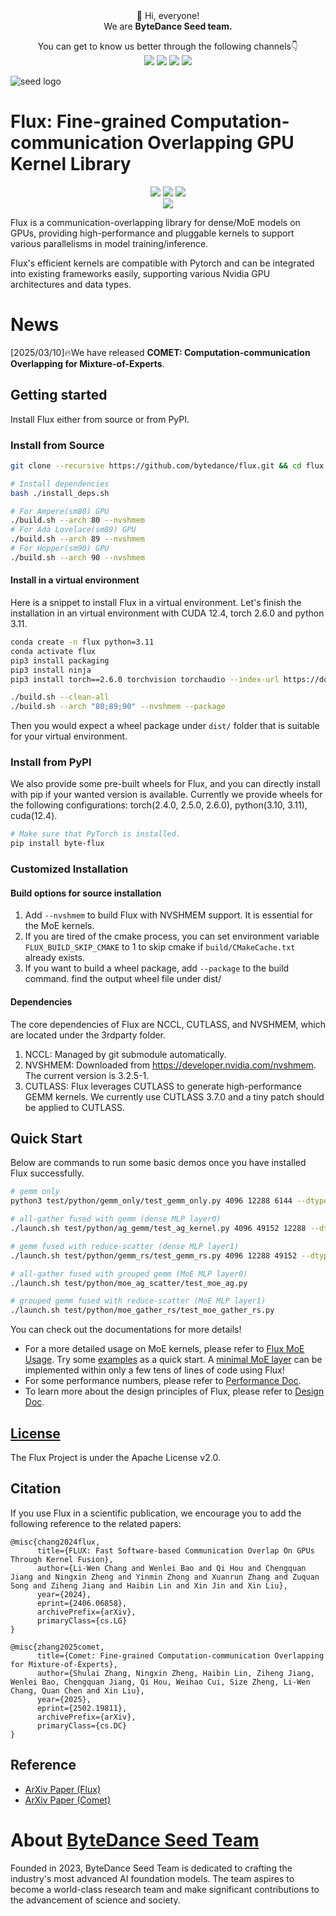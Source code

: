 <div align="center">
 👋 Hi, everyone!
    <br>
    We are <b>ByteDance Seed team.</b>
</div>

<p align="center">
  You can get to know us better through the following channels👇
  <br>
  <a href="https://team.doubao.com/">
    <img src="https://img.shields.io/badge/Website-%231e37ff?style=for-the-badge&logo=bytedance&logoColor=white"></a>
  <a href="https://github.com/user-attachments/assets/93481cda-a7f3-47f3-b333-fe6b3da86b78">
    <img src="https://img.shields.io/badge/WeChat-07C160?style=for-the-badge&logo=wechat&logoColor=white"></a>
 <a href="https://www.xiaohongshu.com/user/profile/668e7e15000000000303157d?xsec_token=ABl2-aqekpytY6A8TuxjrwnZskU-6BsMRE_ufQQaSAvjc%3D&xsec_source=pc_search">
    <img src="https://img.shields.io/badge/Xiaohongshu-%23FF2442?style=for-the-badge&logo=xiaohongshu&logoColor=white"></a>
  <a href="https://www.zhihu.com/org/dou-bao-da-mo-xing-tuan-dui/">
    <img src="https://img.shields.io/badge/zhihu-%230084FF?style=for-the-badge&logo=zhihu&logoColor=white"></a>
</p>

![seed logo](https://github.com/user-attachments/assets/c42e675e-497c-4508-8bb9-093ad4d1f216)

# Flux: Fine-grained Computation-communication Overlapping GPU Kernel Library

<p align="center">
  <a href="https://github.com/bytedance/flux">
    <img src="https://img.shields.io/badge/Flux-Project Page-yellow"></a>
  <a href="https://arxiv.org/pdf/2502.19811">
    <img src="https://img.shields.io/badge/Flux-Tech Report-red"></a>
  <a href="XXX">
    <img src="https://img.shields.io/badge/License-Apache-blue"></a>
  <br>
  <a href="https://github.com/user-attachments/assets/d3fcb3bf-466b-4efe-8c3f-5f85258202ae">
    <img src="https://img.shields.io/badge/Flux-Wechat Communication Group-07C160"></a>

</p>

Flux is a communication-overlapping library for dense/MoE models on GPUs, providing high-performance and pluggable kernels to support various parallelisms in model training/inference.

Flux's efficient kernels are compatible with Pytorch and can be integrated into existing frameworks easily, supporting various Nvidia GPU architectures and data types.

# News
[2025/03/10]🔥We have released **COMET: Computation-communication Overlapping for Mixture-of-Experts**.


## Getting started
Install Flux either from source or from PyPI.

### Install from Source
```bash
git clone --recursive https://github.com/bytedance/flux.git && cd flux

# Install dependencies
bash ./install_deps.sh

# For Ampere(sm80) GPU
./build.sh --arch 80 --nvshmem
# For Ada Lovelace(sm89) GPU
./build.sh --arch 89 --nvshmem
# For Hopper(sm90) GPU
./build.sh --arch 90 --nvshmem
```

#### Install in a virtual environment
Here is a snippet to install Flux in a virtual environment. Let's finish the installation in an virtual environment with CUDA 12.4, torch 2.6.0 and python 3.11.

```bash
conda create -n flux python=3.11
conda activate flux
pip3 install packaging
pip3 install ninja
pip3 install torch==2.6.0 torchvision torchaudio --index-url https://download.pytorch.org/whl/cu124

./build.sh --clean-all
./build.sh --arch "80;89;90" --nvshmem --package
```

Then you would expect a wheel package under `dist/` folder that is suitable for your virtual environment.

### Install from PyPI
We also provide some pre-built wheels for Flux, and you can directly install with pip if your wanted version is available. Currently we provide wheels for the following configurations: torch(2.4.0, 2.5.0, 2.6.0), python(3.10, 3.11), cuda(12.4).

```bash
# Make sure that PyTorch is installed.
pip install byte-flux
```

### Customized Installation
#### Build options for source installation

1. Add `--nvshmem` to build Flux with NVSHMEM support. It is essential for the MoE kernels.
2. If you are tired of the cmake process, you can set environment variable `FLUX_BUILD_SKIP_CMAKE` to 1 to skip cmake if `build/CMakeCache.txt` already exists.
3. If you want to build a wheel package, add `--package` to the build command. find the output wheel file under dist/


#### Dependencies
The core dependencies of Flux are NCCL, CUTLASS, and NVSHMEM, which are located under the 3rdparty folder.
1. NCCL: Managed by git submodule automatically.
2. NVSHMEM: Downloaded from https://developer.nvidia.com/nvshmem. The current version is 3.2.5-1.
3. CUTLASS: Flux leverages CUTLASS to generate high-performance GEMM kernels. We currently use CUTLASS 3.7.0 and a tiny patch should be applied to CUTLASS.


## Quick Start

Below are commands to run some basic demos once you have installed Flux successfully.
```bash
# gemm only
python3 test/python/gemm_only/test_gemm_only.py 4096 12288 6144 --dtype=float16

# all-gather fused with gemm (dense MLP layer0)
./launch.sh test/python/ag_gemm/test_ag_kernel.py 4096 49152 12288 --dtype=float16 --iters=10

# gemm fused with reduce-scatter (dense MLP layer1)
./launch.sh test/python/gemm_rs/test_gemm_rs.py 4096 12288 49152 --dtype=float16 --iters=10

# all-gather fused with grouped gemm (MoE MLP layer0)
./launch.sh test/python/moe_ag_scatter/test_moe_ag.py

# grouped gemm fused with reduce-scatter (MoE MLP layer1)
./launch.sh test/python/moe_gather_rs/test_moe_gather_rs.py
```

You can check out the documentations for more details!

* For a more detailed usage on MoE kernels, please refer to [Flux MoE Usage](https://github.com/bytedance/flux/blob/main/docs/moe_usage.md). Try some [examples](https://github.com/bytedance/flux/blob/main/examples) as a quick start. A [minimal MoE layer](https://github.com/bytedance/flux/blob/main/examples/moe_flux_only.py) can be implemented within only a few tens of lines of code using Flux!
* For some performance numbers, please refer to [Performance Doc](https://github.com/bytedance/flux/blob/main/docs/performance.md).
* To learn more about the design principles of Flux, please refer to [Design Doc](https://github.com/bytedance/flux/blob/main/docs/design.md).


## [License](./LICENSE)

The Flux Project is under the Apache License v2.0.

## Citation

If you use Flux in a scientific publication, we encourage you to add the following reference
to the related papers:
```
@misc{chang2024flux,
      title={FLUX: Fast Software-based Communication Overlap On GPUs Through Kernel Fusion},
      author={Li-Wen Chang and Wenlei Bao and Qi Hou and Chengquan Jiang and Ningxin Zheng and Yinmin Zhong and Xuanrun Zhang and Zuquan Song and Ziheng Jiang and Haibin Lin and Xin Jin and Xin Liu},
      year={2024},
      eprint={2406.06858},
      archivePrefix={arXiv},
      primaryClass={cs.LG}
}

@misc{zhang2025comet,
      title={Comet: Fine-grained Computation-communication Overlapping for Mixture-of-Experts},
      author={Shulai Zhang, Ningxin Zheng, Haibin Lin, Ziheng Jiang, Wenlei Bao, Chengquan Jiang, Qi Hou, Weihao Cui, Size Zheng, Li-Wen Chang, Quan Chen and Xin Liu},
      year={2025},
      eprint={2502.19811},
      archivePrefix={arXiv},
      primaryClass={cs.DC}
}

```

## Reference

* [ArXiv Paper (Flux)](http://arxiv.org/abs/2406.06858)
* [ArXiv Paper (Comet)](https://arxiv.org/abs/2502.19811)


# About [ByteDance Seed Team](https://team.doubao.com/)

Founded in 2023, ByteDance Seed Team is dedicated to crafting the industry's most advanced AI foundation models. The team aspires to become a world-class research team and make significant contributions to the advancement of science and society.

